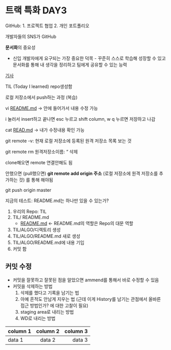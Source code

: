 # 트랙 특화 DAY3

GitHub: 1. 프로젝트 협업 2. 개인 포트폴리오

개발자들의 SNS가 GitHub

**문서화**의 중요성

- 신입 개발자에게 요구되는 가장 중요한 덕목 - 꾸준히 스스로 학습해 성장할 수 있고 문서화를 통해 내 생각을 정리하고 팀에게 공유할 수 있는 능력

[기사](https://d2.naver.com/news/3435170)

TIL (Today I learned) repo생성함

로컬 저장소에서 push하는 과정 (복습)

vi [README.md](http://README.md) → 안에 들어가서 내용 수정 가능

i 눌러서 insert하고 끝나면 esc 누르고 shift column, w q 누르면 저장하고 나감

cat [READ.md](http://READ.md) → 내가 수정내용 확인 가능

git remote -v: 현재 로컬 저장소에 등록된 원격 저장소 목록 보는 것

git remote rm 원격저장소이름:     “   삭제

clone해오면 remote 연결안해도 됨

안했으면 (pull했으면) **git remote add origin 주소** (로컬 저장소에 원격 저장소를 추가하는 것) 를 통해  해야됨

git push origin master

지금의 테스트: README.md는 하나만 있을 수 있는가?

1. 우리의 Repo: TIL
2. TIL/ README.md
    - [README.md](http://README.md) ← README.md의 역할은 Repo의 대문 역할
3. TIL/ALGO/디렉토리 생성
4. TIL/ALGO/README.md 새로 생성
5. TIL/ALGO/README.md에 내용 기입
6. 커밋 함

## 커밋 수정

- 커밋을 잘못하고 잘못된 점을 알았으면 ammend를 통해서 바로 수정할 수 있음
- 커밋을 삭제하는 방법
    1. 삭제를 했다고 기록을 남기는 법
    2. 아예 흔적도 안남게 지우는 법 (근데 이게 History를 남기는 관점에서 올바른 접근 방법인가? 에 대한 고찰이 필요)
    3. staging area로 내리는 방법
    4. WD로 내리는 방법


| column 1 | column 2 | column 3 |
| --- | :------: | -------: |
| data 1   | data 2   |  data 3  |
